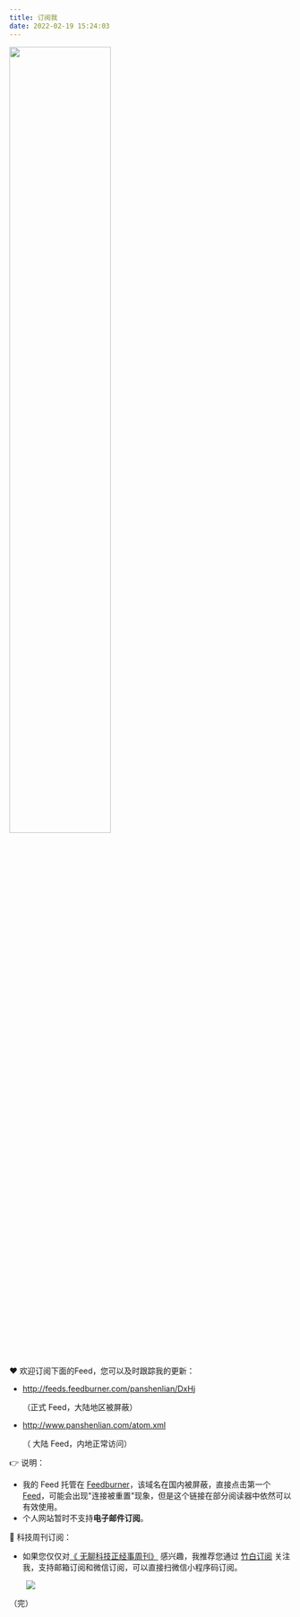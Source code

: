 ```yaml
---
title: 订阅我
date: 2022-02-19 15:24:03
---
```


<img src="http://www.panshenlian.com/images/post/feed/v1.jpg" width="60%" >


❤️  欢迎订阅下面的Feed，您可以及时跟踪我的更新：

- http://feeds.feedburner.com/panshenlian/DxHj 

  （正式 Feed，大陆地区被屏蔽）

- http://www.panshenlian.com/atom.xml 

  （ 大陆 Feed，内地正常访问）

👉  说明：

- 我的 Feed 托管在 [Feedburner](https://feedburner.google.com/)，该域名在国内被屏蔽，直接点击第一个 [Feed](http://feeds.feedburner.com/panshenlian/DxHj)，可能会出现"连接被重置"现象，但是这个链接在部分阅读器中依然可以有效使用。
- 个人网站暂时不支持**电子邮件订阅**。

🌈  科技周刊订阅：

- 如果您仅仅对[《 无聊科技正经事周刊》](https://wednesday.zhubai.love) 感兴趣，我推荐您通过 [竹白订阅](https://wednesday.zhubai.love) 关注我，支持邮箱订阅和微信订阅，可以直接扫微信小程序码订阅。

<img style="display: inline-block;margin-left: 30px;"
    src="http://www.panshenlian.com/images/post/feed/zhubai.jpg">

（完）